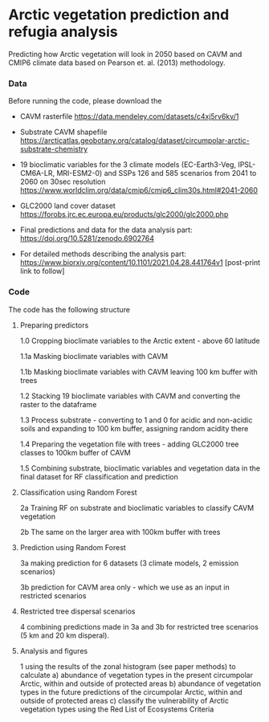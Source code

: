 # Arctic vegetation prediction and refugia analysis
Predicting how Arctic vegetation will look in 2050 based on CAVM and CMIP6 climate data based on Pearson et. al. (2013) methodology.


### Data
Before running the code, please download the 

* CAVM rasterfile 
https://data.mendeley.com/datasets/c4xj5rv6kv/1

* Substrate CAVM shapefile 
https://arcticatlas.geobotany.org/catalog/dataset/circumpolar-arctic-substrate-chemistry

* 19 bioclimatic variables for the 3 climate models (EC-Earth3-Veg, IPSL-CM6A-LR, MRI-ESM2-0) and SSPs 126 and 585 scenarios from 2041 to 2060 on 30sec resolution 
https://www.worldclim.org/data/cmip6/cmip6_clim30s.html#2041-2060

* GLC2000 land cover dataset
https://forobs.jrc.ec.europa.eu/products/glc2000/glc2000.php

* Final predictions and data for the data analysis part:
https://doi.org/10.5281/zenodo.6902764

* For detailed methods describing the analysis part:
https://www.biorxiv.org/content/10.1101/2021.04.28.441764v1 [post-print link to follow]

### Code
The code has the following structure

1. Preparing predictors

    1.0 Cropping bioclimate variables to the Arctic extent - above 60 latitude

    1.1a Masking bioclimate variables with CAVM

    1.1b Masking bioclimate variables with CAVM leaving 100 km buffer with trees

    1.2 Stacking 19 bioclimate variables with CAVM and converting the raster to the dataframe

    1.3 Process substrate - converting to 1 and 0 for acidic and non-acidic soils and expanding to 100 km buffer, assigning random acidity there

    1.4 Preparing the vegetation file with trees - adding GLC2000 tree classes to 100km buffer of CAVM

    1.5 Combining substrate, bioclimatic variables and vegetation data in the final dataset for RF classification and prediction 

2. Classification using Random Forest

    2a Training RF on substrate and bioclimatic variables to classify CAVM vegetation 
    
    2b The same on the larger area with 100km buffer with trees

3. Prediction using Random Forest

    3a making prediction for 6 datasets (3 climate models, 2 emission scenarios)
    
    3b prediction for CAVM area only - which we use as an input in restricted scenarios
    
 4. Restricted tree dispersal scenarios
 
    4 combining predictions made in 3a and 3b for restricted tree scenarios (5 km and 20 km disperal).
    
 5. Analysis and figures
 
    1 using the results of the zonal histogram (see paper methods) to calculate 
        a) abundance of vegetation types in the present circumpolar Arctic, within and outside of protected areas
        b) abundance of vegetation types in the future predictions of the circumpolar Arctic, within and outside of protected areas
        c) classify the vulnerability of Arctic vegetation types using the Red List of Ecosystems Criteria
